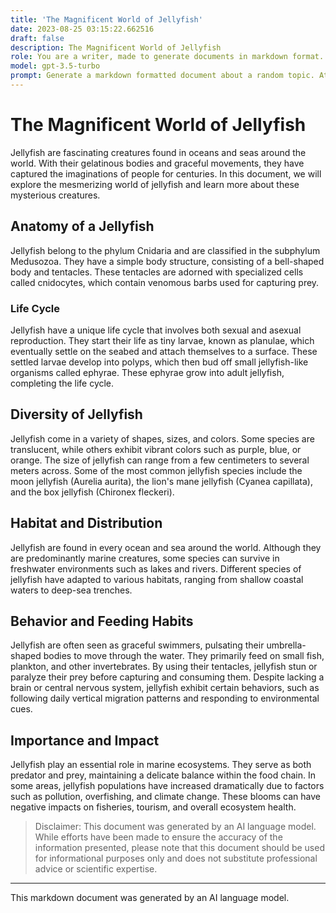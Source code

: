 ```yaml
---
title: 'The Magnificent World of Jellyfish'
date: 2023-08-25 03:15:22.662516
draft: false
description: The Magnificent World of Jellyfish
role: You are a writer, made to generate documents in markdown format. It is very important that all of the documents you generate are in valid markdown format.
model: gpt-3.5-turbo
prompt: Generate a markdown formatted document about a random topic. At the bottom, include a disclaimer explaining that the document was generated by you. The first line of the document should be the title. Make sure that the entire document is in proper markdown format, using a mix of various tags to make the document visually appealing.
---
```


# The Magnificent World of Jellyfish

Jellyfish are fascinating creatures found in oceans and seas around the world. With their gelatinous bodies and graceful movements, they have captured the imaginations of people for centuries. In this document, we will explore the mesmerizing world of jellyfish and learn more about these mysterious creatures.

## Anatomy of a Jellyfish

Jellyfish belong to the phylum Cnidaria and are classified in the subphylum Medusozoa. They have a simple body structure, consisting of a bell-shaped body and tentacles. These tentacles are adorned with specialized cells called cnidocytes, which contain venomous barbs used for capturing prey.

### Life Cycle

Jellyfish have a unique life cycle that involves both sexual and asexual reproduction. They start their life as tiny larvae, known as planulae, which eventually settle on the seabed and attach themselves to a surface. These settled larvae develop into polyps, which then bud off small jellyfish-like organisms called ephyrae. These ephyrae grow into adult jellyfish, completing the life cycle.

## Diversity of Jellyfish

Jellyfish come in a variety of shapes, sizes, and colors. Some species are translucent, while others exhibit vibrant colors such as purple, blue, or orange. The size of jellyfish can range from a few centimeters to several meters across. Some of the most common jellyfish species include the moon jellyfish (Aurelia aurita), the lion's mane jellyfish (Cyanea capillata), and the box jellyfish (Chironex fleckeri).

## Habitat and Distribution

Jellyfish are found in every ocean and sea around the world. Although they are predominantly marine creatures, some species can survive in freshwater environments such as lakes and rivers. Different species of jellyfish have adapted to various habitats, ranging from shallow coastal waters to deep-sea trenches.

## Behavior and Feeding Habits

Jellyfish are often seen as graceful swimmers, pulsating their umbrella-shaped bodies to move through the water. They primarily feed on small fish, plankton, and other invertebrates. By using their tentacles, jellyfish stun or paralyze their prey before capturing and consuming them. Despite lacking a brain or central nervous system, jellyfish exhibit certain behaviors, such as following daily vertical migration patterns and responding to environmental cues.

## Importance and Impact

Jellyfish play an essential role in marine ecosystems. They serve as both predator and prey, maintaining a delicate balance within the food chain. In some areas, jellyfish populations have increased dramatically due to factors such as pollution, overfishing, and climate change. These blooms can have negative impacts on fisheries, tourism, and overall ecosystem health.

> Disclaimer: This document was generated by an AI language model. While efforts have been made to ensure the accuracy of the information presented, please note that this document should be used for informational purposes only and does not substitute professional advice or scientific expertise.

---

This markdown document was generated by an AI language model.
